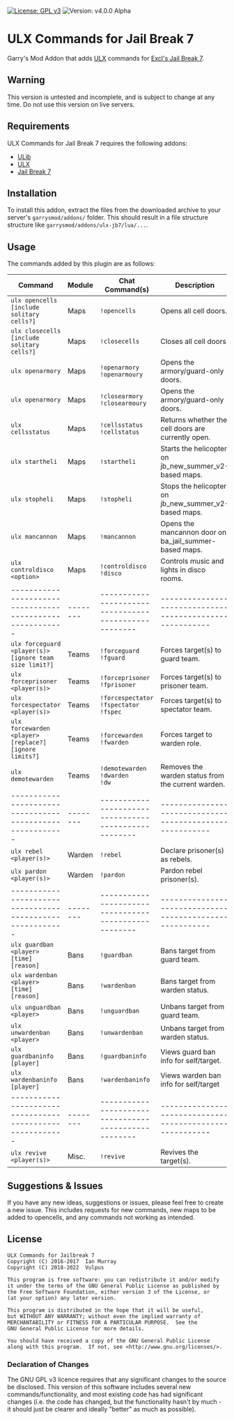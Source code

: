 [![License: GPL v3](https://img.shields.io/badge/License-GPLv3-blue.svg)](https://www.gnu.org/licenses/gpl-3.0) ![Version: v4.0.0 Alpha](https://img.shields.io/badge/version-v4.0.0%20alpha-red)


# ULX Commands for Jail Break 7
Garry's Mod Addon that adds [ULX](https://github.com/TeamUlysses/ulx) commands for [Excl's Jail Break 7](https://github.com/kurt-stolle/jailbreak).

## Warning
This version is untested and incomplete, and is subject to change at any time. Do not use this version on live servers.

## Requirements
ULX Commands for Jail Break 7 requires the following addons:

* [ULib](https://github.com/TeamUlysses/ulib)
* [ULX](https://github.com/TeamUlysses/ulx)
* [Jail Break 7](https://github.com/kurt-stolle/jailbreak)

## Installation
To install this addon, extract the files from the downloaded archive to your server's `garrysmod/addons/` folder.
This should result in a file structure structure like `garrysmod/addons/ulx-jb7/lua/...`.

## Usage
The commands added by this plugin are as follows:

| Command                                                | Module | Chat Command(s)                                    | Description                                            |
| ------------------------------------------------------ | ------ | -------------------------------------------------- | ------------------------------------------------------ |
| `ulx opencells [include solitary cells?]`              | Maps   | `!opencells`                                       | Opens all cell doors.                                  |
| `ulx closecells [include solitary cells?]`             | Maps   | `!closecells`                                      | Closes all cell doors.                                 |
| `ulx openarmory`                                       | Maps   | `!openarmory` <br> `!openarmoury`                  | Opens the armory/guard-only doors.                     |
| `ulx openarmory`                                       | Maps   | `!closearmory` <br> `!closearmoury`                | Opens the armory/guard-only doors.                     |
| `ulx cellsstatus`                                      | Maps   | `!cellsstatus` <br> `!cellstatus`                  | Returns whether the cell doors are currently open.     |
| `ulx startheli`                                        | Maps   | `!startheli`                                       | Starts the helicopter on jb_new_summer_v2-based maps.  |
| `ulx stopheli`                                         | Maps   | `!stopheli`                                        | Stops the helicopter on jb_new_summer_v2-based maps.   |
| `ulx mancannon`                                        | Maps   | `!mancannon`                                       | Opens the mancannon door on ba_jail_summer-based maps. |
| `ulx controldisco <option>`                            | Maps   | `!controldisco` <br> `!disco`                      | Controls music and lights in disco rooms.              |
|--------------------------------------------------------|--------|----------------------------------------------------|--------------------------------------------------------|
| `ulx forceguard <player(s)> [ignore team size limit?]` | Teams  | `!forceguard` <br> `!fguard`                       | Forces target(s) to guard team.                        |
| `ulx forceprisoner <player(s)>`                        | Teams  | `!forceprisoner` <br> `!fprisoner`                 | Forces target(s) to prisoner team.                     |
| `ulx forcespectator <player(s)>`                       | Teams  | `!forcespectator` <br> `!fspectator` <br> `!fspec` | Forces target(s) to spectator team.                    |
| `ulx forcewarden <player> [replace?] [ignore limits?]` | Teams  | `!forcewarden` <br> `!fwarden`                     | Forces target to warden role.                          |
| `ulx demotewarden`                                     | Teams  | `!demotewarden` <br> `!dwarden` <br> `!dw`         | Removes the warden status from the current warden.     |
|--------------------------------------------------------|--------|----------------------------------------------------|--------------------------------------------------------|
| `ulx rebel <player(s)>`                                | Warden | `!rebel`                                           | Declare prisoner(s) as rebels.                         |
| `ulx pardon <player(s)>`                               | Warden | `!pardon`                                          | Pardon rebel prisoner(s).                              |
|--------------------------------------------------------|--------|----------------------------------------------------|--------------------------------------------------------|
| `ulx guardban <player> [time] [reason]`                | Bans   | `!guardban`                                        | Bans target from guard team.                           |
| `ulx wardenban <player> [time] [reason]`               | Bans   | `!wardenban`                                       | Bans target from warden status.                        |
| `ulx unguardban <player>`                              | Bans   | `!unguardban`                                      | Unbans target from guard team.                         |
| `ulx unwardenban <player>`                             | Bans   | `!unwardenban`                                     | Unbans target from warden status.                      |
| `ulx guardbaninfo [player]`                            | Bans   | `!guardbaninfo`                                    | Views guard ban info for self/target.                  |
| `ulx wardenbaninfo [player]`                           | Bans   | `!wardenbaninfo`                                   | Views warden ban info for self/target                  |
|--------------------------------------------------------|--------|----------------------------------------------------|--------------------------------------------------------|
| `ulx revive <player(s)>` 								 | Misc.  | `!revive`                                          | Revives the target(s).                                 |

## Suggestions & Issues
If you have any new ideas, suggestions or issues, please feel free to create a new issue.
This includes requests for new commands, new maps to be added to opencells, and any commands not working as intended.

## License
	ULX Commands for Jailbreak 7
	Copyright (C) 2016-2017  Ian Murray
	Copyright (C) 2018-2022  Vulpus

	This program is free software: you can redistribute it and/or modify
	it under the terms of the GNU General Public License as published by
	the Free Software Foundation, either version 3 of the License, or
	(at your option) any later version.

	This program is distributed in the hope that it will be useful,
	but WITHOUT ANY WARRANTY; without even the implied warranty of
	MERCHANTABILITY or FITNESS FOR A PARTICULAR PURPOSE.  See the
	GNU General Public License for more details.

	You should have received a copy of the GNU General Public License
	along with this program.  If not, see <http://www.gnu.org/licenses/>.

### Declaration of Changes
The GNU GPL v3 licence requires that any significant changes to the source be disclosed.
This version of this software includes several new commands/functionality, and most existing code has had significant changes (i.e. the code has changed, but the functionality hasn't by much - it should just be clearer and ideally "better" as much as possible).
